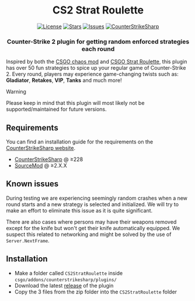 <div align="center">
<h1>CS2 Strat Roulette</h1>

[![License](https://img.shields.io/github/license/biggestmannest/CS2StratRoulette?style=for-the-badge&logo=codesandbox&logoColor=eeeeee&color=aaff44&labelColor=222222)](https://github.com/biggestmannest/CS2StratRoulette/blob/master/LICENSE)
[![Stars](https://img.shields.io/github/stars/biggestmannest/CS2StratRoulette?style=for-the-badge&logo=starship&logoColor=eeeeee&color=ffcc11&labelColor=222222)](https://github.com/biggestmannest/CS2StratRoulette/stargazers)
[![Issues](https://img.shields.io/github/issues-raw/biggestmannest/CS2StratRoulette?style=for-the-badge&logo=gitbook&logoColor=eeeeee&color=9c0000&labelColor=222222)](https://github.com/biggestmannest/CS2StratRoulette/issues)
[![CounterStrikeSharp](https://img.shields.io/badge/Counter_Strike_Sharp-v232-blue?style=for-the-badge&logo=csharp&logoColor=eeeeee&logoSize=2&label=CounterStrikeSharp&labelColor=222222&color=004cc7)](https://github.com/roflmuffin/CounterStrikeSharp/releases/tag/v232)

<h3>Counter-Strike 2 plugin for getting random enforced strategies each round</h3>

</div>

Inspired by both the [CSGO chaos mod](https://github.com/b0ink/csgo-chaos-mod) and [CSGO Strat Roulette](https://strat-roulette.github.io/), this plugin has over 50 fun strategies to spice up your regular game of Counter-Strike 2. Every round, players may experience game-changing twists such as: <b>Gladiator</b>, <b>Retakes</b>, <b>VIP</b>, <b>Tanks</b> and much more!

> [!WARNING]
> Please keep in mind that this plugin will most likely not be supported/maintained for future versions.

## Requirements
You can find an installation guide for the requirements on the [CounterStrikeSharp website](https://docs.cssharp.dev/docs/guides/getting-started.html).

- [CounterStrikeSharp](https://github.com/roflmuffin/CounterStrikeSharp) @ ≥228
- [SourceMod](https://www.sourcemm.net/downloads.php?branch=dev) @ ≥2.X.X

## Known issues
During testing we are experiencing seemingly random crashes when a new round starts and a new strategy is selected and initialized. We will try to make an effort to eliminate this issue as it is quite significant.

There are also cases where persons may have their weapons removed except for the knife but won't get their knife automatically equipped. We suspect this related to networking and might be solved by the use of `Server.NextFrame`.

## Installation
- Make a folder called `CS2StratRoulette` inside `csgo/addons/counterstrikesharp/plugins/`
- Download the latest [release](https://github.com/biggestmannest/CS2StratRoulette/releases) of the plugin
- Copy the 3 files from the zip folder into the `CS2StratRoulette` folder
